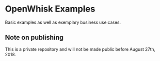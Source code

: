 # OpenWhisk Examples
Basic examples as well as exemplary business use cases.

## Note on publishing
This is a private repository and will not be made public before August 27th, 2018.
